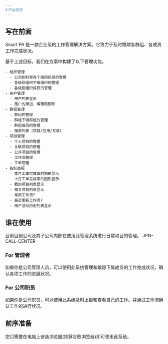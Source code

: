 ```yaml
---
#开始使用
---
```


## 写在前面

Smart PA 是一款企业级的工作管理解决方案。它致力于及时跟踪各群组、各成员工作完成状况。

基于上述目标，我们在方案中构建了以下管理功能。

```text
- 组织管理
  - 公司到科室各个级别组织的管理
  - 各级别组织下级组织的管理
  - 各级别组织成员的管理
- 用户管理
  - 用户列表显示
  - 用户的添加、编辑和删除
- 群组管理
  - 群组的管理
  - 群组下级群组的管理
  - 群组成员的管理
  - 搜索列表（项目/应用/文章）
- 项目管理
  - 个人项目的管理
  - 关联项目的管理
  - 公开项目的管理
  - 工作流管理
  - 工单管理
- 指标面板
  - 本月工单完成率的图形显示
  - 上月工单完成率的图形显示
  - 我的项目列表显示
  - 相关项目列表显示
  - 常用工作流?
  - 最近更新工作流?
  - 用户活动历史列表显示
```

## 谁在使用

目前目前公司及其子公司内部在使用此管理系统进行日常项目的管理。
JPN-CALL-CENTER

### For 管理者

如果你是公司管理人员，可以使用此系统管理和跟踪下属成员的工作完成状况，确认各项工作的进展状况。

### For 公司职员

如果你是公司职员，可以使用此系统及时上报和查看自己的工作。并通过工作流确认工作的进行状况。

## 前序准备
您只需要在电脑上安装浏览器(推荐谷歌浏览器)即可使用此系统。


